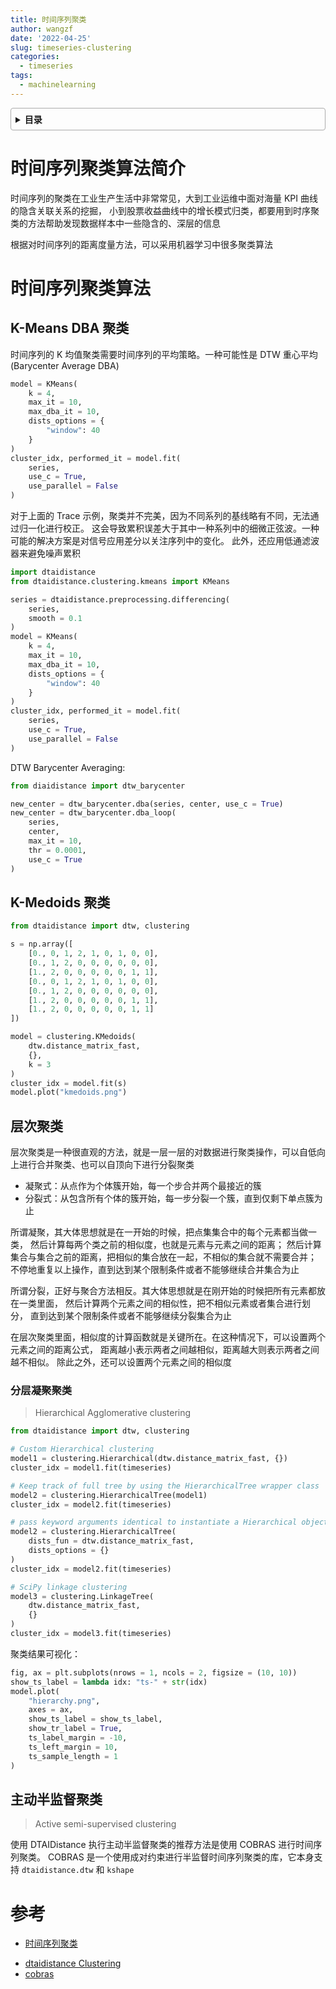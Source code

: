```yaml
---
title: 时间序列聚类
author: wangzf
date: '2022-04-25'
slug: timeseries-clustering
categories:
  - timeseries
tags:
  - machinelearning
---
```


<style>
details {
    border: 1px solid #aaa;
    border-radius: 4px;
    padding: .5em .5em 0;
}
summary {
    font-weight: bold;
    margin: -.5em -.5em 0;
    padding: .5em;
}
details[open] {
    padding: .5em;
}
details[open] summary {
    border-bottom: 1px solid #aaa;
    margin-bottom: .5em;
}
img {
    pointer-events: none;
}
</style>

<details><summary>目录</summary><p>

- [时间序列聚类算法简介](#时间序列聚类算法简介)
- [时间序列聚类算法](#时间序列聚类算法)
  - [K-Means DBA 聚类](#k-means-dba-聚类)
  - [K-Medoids 聚类](#k-medoids-聚类)
  - [层次聚类](#层次聚类)
    - [分层凝聚聚类](#分层凝聚聚类)
  - [主动半监督聚类](#主动半监督聚类)
- [参考](#参考)
</p></details><p></p>

# 时间序列聚类算法简介

时间序列的聚类在工业生产生活中非常常见，大到工业运维中面对海量 KPI 曲线的隐含关联关系的挖掘，
小到股票收益曲线中的增长模式归类，都要用到时序聚类的方法帮助发现数据样本中一些隐含的、深层的信息

根据对时间序列的距离度量方法，可以采用机器学习中很多聚类算法

# 时间序列聚类算法

## K-Means DBA 聚类

时间序列的 K 均值聚类需要时间序列的平均策略。一种可能性是 DTW 重心平均(Barycenter Average DBA)

```python
model = KMeans(
    k = 4, 
    max_it = 10, 
    max_dba_it = 10, 
    dists_options = {
        "window": 40
    }
)
cluster_idx, performed_it = model.fit(
    series, 
    use_c = True, 
    use_parallel = False
)
```

对于上面的 Trace 示例，聚类并不完美，因为不同系列的基线略有不同，无法通过归一化进行校正。
这会导致累积误差大于其中一种系列中的细微正弦波。一种可能的解决方案是对信号应用差分以关注序列中的变化。
此外，还应用低通滤波器来避免噪声累积

```python
import dtaidistance
from dtaidistance.clustering.kmeans import KMeans

series = dtaidistance.preprocessing.differencing(
    series, 
    smooth = 0.1
)
model = KMeans(
    k = 4, 
    max_it = 10, 
    max_dba_it = 10, 
    dists_options = {
        "window": 40
    }
)
cluster_idx, performed_it = model.fit(
    series, 
    use_c = True, 
    use_parallel = False
)
```

DTW Barycenter Averaging:

```python
from diaidistance import dtw_barycenter

new_center = dtw_barycenter.dba(series, center, use_c = True)
new_center = dtw_barycenter.dba_loop(
    series, 
    center, 
    max_it = 10, 
    thr = 0.0001, 
    use_c = True
)
```

## K-Medoids 聚类

```python
from dtaidistance import dtw, clustering

s = np.array([
    [0., 0, 1, 2, 1, 0, 1, 0, 0],
    [0., 1, 2, 0, 0, 0, 0, 0, 0],
    [1., 2, 0, 0, 0, 0, 0, 1, 1],
    [0., 0, 1, 2, 1, 0, 1, 0, 0],
    [0., 1, 2, 0, 0, 0, 0, 0, 0],
    [1., 2, 0, 0, 0, 0, 0, 1, 1],
    [1., 2, 0, 0, 0, 0, 0, 1, 1]
])

model = clustering.KMedoids(
    dtw.distance_matrix_fast, 
    {}, 
    k = 3
)
cluster_idx = model.fit(s)
model.plot("kmedoids.png")
```

## 层次聚类

层次聚类是一种很直观的方法，就是一层一层的对数据进行聚类操作，可以自低向上进行合并聚类、也可以自顶向下进行分裂聚类

* 凝聚式：从点作为个体簇开始，每一个步合并两个最接近的簇
* 分裂式：从包含所有个体的簇开始，每一步分裂一个簇，直到仅剩下单点簇为止

所谓凝聚，其大体思想就是在一开始的时候，把点集集合中的每个元素都当做一类，
然后计算每两个类之前的相似度，也就是元素与元素之间的距离；
然后计算集合与集合之前的距离，把相似的集合放在一起，不相似的集合就不需要合并；
不停地重复以上操作，直到达到某个限制条件或者不能够继续合并集合为止

所谓分裂，正好与聚合方法相反。其大体思想就是在刚开始的时候把所有元素都放在一类里面，
然后计算两个元素之间的相似性，把不相似元素或者集合进行划分，
直到达到某个限制条件或者不能够继续分裂集合为止

在层次聚类里面，相似度的计算函数就是关键所在。在这种情况下，可以设置两个元素之间的距离公式，
距离越小表示两者之间越相似，距离越大则表示两者之间越不相似。
除此之外，还可以设置两个元素之间的相似度

### 分层凝聚聚类

> Hierarchical Agglomerative clustering

```python
from dtaidistance import dtw, clustering

# Custom Hierarchical clustering
model1 = clustering.Hierarchical(dtw.distance_matrix_fast, {})
cluster_idx = model1.fit(timeseries)

# Keep track of full tree by using the HierarchicalTree wrapper class
model2 = clustering.HierarchicalTree(model1)
cluster_idx = model2.fit(timeseries)

# pass keyword arguments identical to instantiate a Hierarchical object
model2 = clustering.HierarchicalTree(
    dists_fun = dtw.distance_matrix_fast, 
    dists_options = {}
)
cluster_idx = model2.fit(timeseries)

# SciPy linkage clustering
model3 = clustering.LinkageTree(
    dtw.distance_matrix_fast, 
    {}
)
cluster_idx = model3.fit(timeseries)
```

聚类结果可视化：

```python
fig, ax = plt.subplots(nrows = 1, ncols = 2, figsize = (10, 10))
show_ts_label = lambda idx: "ts-" + str(idx)
model.plot(
    "hierarchy.png", 
    axes = ax, 
    show_ts_label = show_ts_label,
    show_tr_label = True, 
    ts_label_margin = -10,
    ts_left_margin = 10, 
    ts_sample_length = 1
)
```

## 主动半监督聚类

> Active semi-supervised clustering

使用 DTAIDistance 执行主动半监督聚类的推荐方法是使用 COBRAS 进行时间序列聚类。
COBRAS 是一个使用成对约束进行半监督时间序列聚类的库，它本身支持 `dtaidistance.dtw` 和 `kshape`

# 参考

- [时间序列聚类](https://mp.weixin.qq.com/s?__biz=Mzg3NDUwNTM3MA==&mid=2247484837&idx=1&sn=cdc922e6a213064485113bbb9b8e911e&chksm=cecef050f9b9794672f0227b36212a1fcf8acb1916c6e12e923bcdf5e9ac71b0aa9e7bb7f58d&scene=21#wechat_redirect)
* [dtaidistance Clustering](https://dtaidistance.readthedocs.io/en/latest/usage/clustering.html)
* [cobras](https://github.com/ML-KULeuven/cobras)
